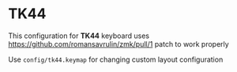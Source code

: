 # TK44

This configuration for **TK44** keyboard uses https://github.com/romansavrulin/zmk/pull/1 patch to work properly

Use `config/tk44.keymap` for changing custom layout configuration
